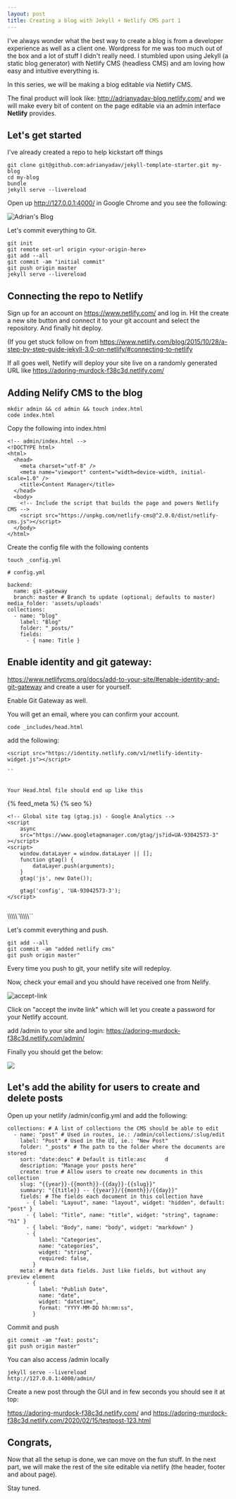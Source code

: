 ```yaml
---
layout: post
title: Creating a blog with Jekyll + Netlify CMS part 1
---
```


I've always wonder what the best way to create a blog is from a developer experience as well as a client one. Wordpress for me was too much out of the box and a lot of stuff I didn't really need. I stumbled upon using Jekyll (a static blog generator) with Netlify CMS (headless CMS) and am loving how easy and intuitive everything is.

In this series, we will be making a blog editable via Netlify CMS.

The final product will look like: <http://adrianyadav-blog.netlify.com/> and we will make every bit of content on the page editable via an admin interface **Netlify** provides.

## Let's get started

I've already created a repo to help kickstart off things

```
git clone git@github.com:adrianyadav/jekyll-template-starter.git my-blog
cd my-blog
bundle
jekyll serve --livereload
```

Open up http://127.0.0.1:4000/ in Google Chrome and you see the following:

![Adrian's Blog](/img/uploads/blog-running.jpg)

Let's commit everything to Git.

```
git init
git remote set-url origin <your-origin-here>
git add --all
git commit -am "initial commit"
git push origin master
jekyll serve --livereload
```

## Connecting the repo to Netlify

Sign up for an account on https://www.netlify.com/ and log in. Hit the create a new site button and connect it to your git account and select the repository. And finally hit deploy.

(If you get stuck follow on from <https://www.netlify.com/blog/2015/10/28/a-step-by-step-guide-jekyll-3.0-on-netlify/#connecting-to-netlify>

If all goes well, Netlify will deploy your site live on a randomly generated URL like <https://adoring-murdock-f38c3d.netlify.com/>

## Adding Nelify CMS to the blog

```
mkdir admin && cd admin && touch index.html
code index.html
```

Copy the following into index.html

```
<!-- admin/index.html -->
<!DOCTYPE html>
<html>
  <head>
    <meta charset="utf-8" />
    <meta name="viewport" content="width=device-width, initial-scale=1.0" />
    <title>Content Manager</title>
  </head>
  <body>
    <!-- Include the script that builds the page and powers Netlify CMS -->
    <script src="https://unpkg.com/netlify-cms@^2.0.0/dist/netlify-cms.js"></script>
  </body>
</html>
```

Create the config file with the following contents

```
touch _config.yml

# config.yml

backend:
  name: git-gateway
  branch: master # Branch to update (optional; defaults to master)
media_folder: 'assets/uploads'
collections:
  - name: "blog"
    label: "Blog"
    folder: "_posts/"
    fields:
      - { name: Title }
```

## Enable identity and git gateway:

https://www.netlifycms.org/docs/add-to-your-site/#enable-identity-and-git-gateway and create a user for yourself.

Enable Git Gateway as well.

You will get an email, where you can confirm your account.

```
code _includes/head.html
```

add the following:

```
<script src="https://identity.netlify.com/v1/netlify-identity-widget.js"></script>

``


Your Head.html file should end up like this
```

<head>
	<meta charset="UTF-8" />
	<meta name="viewport" content="width=device-width, initial-scale=1.0" />
	{% feed_meta %} {% seo %}
	<link
		href="https://fonts.googleapis.com/css?family=Nunito+Sans:400,400i,700&display=swap"
		rel="stylesheet"
	/>
	<script src="https://identity.netlify.com/v1/netlify-identity-widget.js"></script>

```
<!-- Global site tag (gtag.js) - Google Analytics -->
<script
	async
	src="https://www.googletagmanager.com/gtag/js?id=UA-93042573-3"
></script>
<script>
	window.dataLayer = window.dataLayer || [];
	function gtag() {
		dataLayer.push(arguments);
	}
	gtag('js', new Date());

	gtag('config', 'UA-93042573-3');
</script>


```

</head>
\\\\\`\\\\\``

Let's commit everything and push.

```
git add --all
git commit -am "added netlify cms"
git push origin master"
```

Every time you push to git, your netlify site will redeploy.

Now, check your email and you should have received one from Nelify.

![accept-link](/img/uploads/new-site.png)

Click on "accept the invite link" which will let you create a password for your Netlify account.

add /admin to your site and login: https://adoring-murdock-f38c3d.netlify.com/admin/

Finally you should get the below:

![](/img/uploads/netlify-admin.png)

## Let's add the ability for users to create and delete posts

Open up your netlify /admin/config.yml and add the following:

```
collections: # A list of collections the CMS should be able to edit
  - name: "post" # Used in routes, ie.: /admin/collections/:slug/edit
    label: "Post" # Used in the UI, ie.: "New Post"
    folder: "_posts" # The path to the folder where the documents are stored
    sort: "date:desc" # Default is title:asc      d
    description: "Manage your posts here"
    create: true # Allow users to create new documents in this collection
    slug: "{{year}}-{{month}}-{{day}}-{{slug}}"
    summary: "{{title}} -- {{year}}/{{month}}/{{day}}"
    fields: # The fields each document in this collection have
      - { label: "Layout", name: "layout", widget: "hidden", default: "post" }
      - { label: "Title", name: "title", widget: "string", tagname: "h1" }
      - { label: "Body", name: "body", widget: "markdown" }
      - {
          label: "Categories",
          name: "categories",
          widget: "string",
          required: false,
        }
    meta: # Meta data fields. Just like fields, but without any preview element
      - {
          label: "Publish Date",
          name: "date",
          widget: "datetime",
          format: "YYYY-MM-DD hh:mm:ss",
        }
```

Commit and push

```
git commit -am "feat: posts";
git push origin master"
```

You can also access /admin locally

```
jekyll serve --livereload
http://127.0.0.1:4000/admin/
```

Create a new post through the GUI and in few seconds you should see it at top:

<https://adoring-murdock-f38c3d.netlify.com/> and <https://adoring-murdock-f38c3d.netlify.com/2020/02/15/testpost-123.html>

## Congrats,

Now that all the setup is done, we can move on the fun stuff. In the next part, we will make the rest of the site editable via netlify (the header, footer and about page).

Stay tuned.
